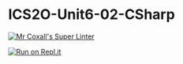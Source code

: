 # ICS2O-Unit6-02-CSharp

[![Mr Coxall's Super Linter](https://github.com/Evgeny-Vovk/ICS2O-ICS2O-Unit6-02-CSharp/workflows/Mr%20Coxall's%20Super%20Linter/badge.svg)](https://github.com/Evgeny-Vovk/ICS2O-Unit6-02-CSharp/actions)

[![Run on Repl.it](https://repl.it/badge/github/Evgeny-Vovk/ICS2O-ICS2O-Unit6-02-CSharp)](https://repl.it/github/Evgeny-Vovk/ICS2O-Unit6-02-CSharp)
